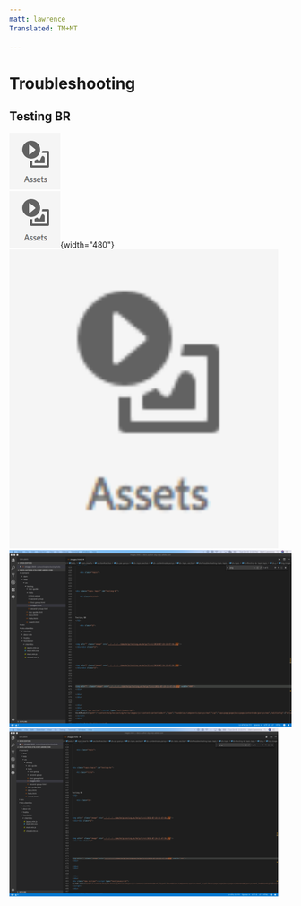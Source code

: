```yaml
---
matt: lawrence
Translated: TM+MT

---
```


# Troubleshooting

## Testing BR

![No Size](assets/2018-07-24-13-47-56.png)
<br>
![MD Attr](assets/2018-07-24-13-47-56.png){width="480"}
<br>
<img src="assets/2018-07-24-13-47-56.png" width="480"/>
<br>
![Big](big.png)
<br>
<img src="big.png" width="480"/>
